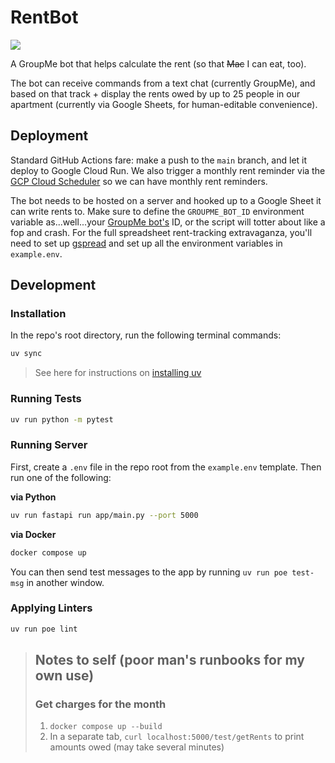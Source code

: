 # RentBot

![](https://pbs.twimg.com/media/EPYZgsIWsAEZNMs.jpg)

A GroupMe bot that helps calculate the rent (so that ~~Mac~~ I can eat, too).

The bot can receive commands from a text chat (currently GroupMe), and based on that track + display the rents owed by up to 25 people in our apartment (currently via Google Sheets, for human-editable convenience).

## Deployment

Standard GitHub Actions fare: make a push to the `main` branch, and let it deploy to Google Cloud Run. We also trigger a monthly rent reminder via the [GCP Cloud Scheduler](https://console.cloud.google.com/cloudscheduler?hl=en&inv=1&invt=Abnkvw&project=groupme-rentbot) so we can have monthly rent reminders.

The bot needs to be hosted on a server and hooked up to a Google Sheet it can write rents to. Make sure to define the `GROUPME_BOT_ID` environment variable as...well...your [GroupMe bot's](https://dev.groupme.com/tutorials/bots) ID, or the script will totter about like a fop and crash. For the full spreadsheet rent-tracking extravaganza, you'll need to set up [gspread](https://docs.gspread.org/en/latest/oauth2.html#service-account) and set up all the environment variables in `example.env`.

## Development

### Installation

In the repo's root directory, run the following terminal commands:

```bash
uv sync
```

> See here for instructions on [installing uv](https://docs.astral.sh/uv/getting-started/installation/)

### Running Tests

```bash
uv run python -m pytest
```

### Running Server

First, create a `.env` file in the repo root from the `example.env` template. Then run one of the following:

**via Python**
```bash
uv run fastapi run app/main.py --port 5000
```

**via Docker**
```bash
docker compose up
```

You can then send test messages to the app by running `uv run poe test-msg` in another window.

### Applying Linters

```bash
uv run poe lint
```

> ## Notes to self (poor man's runbooks for my own use)
>
> ### Get charges for the month
> 1. `docker compose up --build`
> 2. In a separate tab, `curl localhost:5000/test/getRents` to print amounts owed (may take several minutes)
